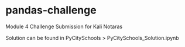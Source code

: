 # pandas-challenge
Module 4 Challenge Submission for Kali Notaras

Solution can be found in PyCitySchools > PyCitySchools_Solution.ipynb
